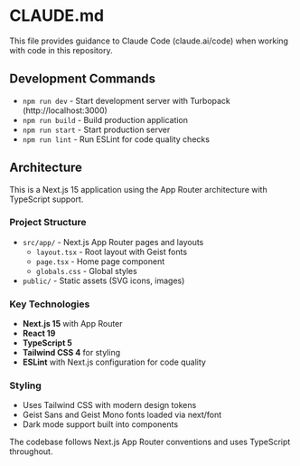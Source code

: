 # CLAUDE.md

This file provides guidance to Claude Code (claude.ai/code) when working with code in this repository.

## Development Commands

- `npm run dev` - Start development server with Turbopack (http://localhost:3000)
- `npm run build` - Build production application  
- `npm run start` - Start production server
- `npm run lint` - Run ESLint for code quality checks

## Architecture

This is a Next.js 15 application using the App Router architecture with TypeScript support.

### Project Structure
- `src/app/` - Next.js App Router pages and layouts
  - `layout.tsx` - Root layout with Geist fonts
  - `page.tsx` - Home page component
  - `globals.css` - Global styles
- `public/` - Static assets (SVG icons, images)

### Key Technologies
- **Next.js 15** with App Router
- **React 19** 
- **TypeScript 5**
- **Tailwind CSS 4** for styling
- **ESLint** with Next.js configuration for code quality

### Styling
- Uses Tailwind CSS with modern design tokens
- Geist Sans and Geist Mono fonts loaded via next/font
- Dark mode support built into components

The codebase follows Next.js App Router conventions and uses TypeScript throughout.